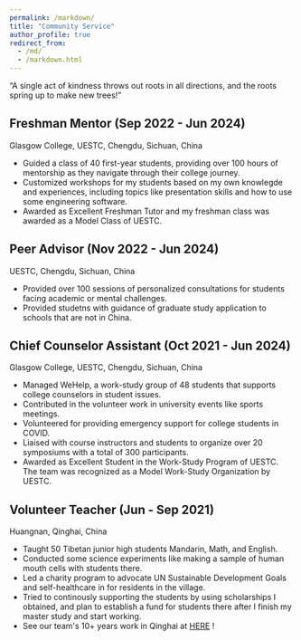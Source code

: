 ```yaml
---
permalink: /markdown/
title: "Community Service"
author_profile: true
redirect_from: 
  - /md/
  - /markdown.html
---
```

“A single act of kindness throws out roots in all directions, and the roots spring up to make new trees!”

Freshman Mentor (Sep 2022 - Jun 2024)
------
Glasgow College, UESTC, Chengdu, Sichuan, China
* Guided a class of 40 first-year students, providing over 100 hours of mentorship as they navigate through their college journey.
* Customized workshops for my students based on my own knowlegde and experiences, including topics like presentation skills and how to use some engineering software.
* Awarded as Excellent Freshman Tutor and my freshman class was awarded as a Model Class of UESTC.

Peer Advisor (Nov 2022 - Jun 2024)
------
UESTC, Chengdu, Sichuan, China
* Provided over 100 sessions of personalized consultations for students facing academic or mental challenges.
* Provided studetns with guidance of graduate study application to schools that are not in China.

Chief Counselor Assistant (Oct 2021 - Jun 2024)
------
Glasgow College, UESTC, Chengdu, Sichuan, China
* Managed WeHelp, a work-study group of 48 students that supports college counselors in student issues.
* Contributed in the volunteer work in university events like sports meetings.
* Volunteered for providing emergency support for college students in COVID.
* Liaised with course instructors and students to organize over 20 symposiums with a total of 300 participants.
* Awarded as Excellent Student in the Work-Study Program of UESTC. The team was recognized as a Model Work-Study Organization by UESTC.

Volunteer Teacher (Jun - Sep 2021)
------
Huangnan, Qinghai, China
* Taught 50 Tibetan junior high students Mandarin, Math, and English.
* Conducted some science experiments like making a sample of human mouth cells with students there.
* Led a charity program to advocate UN Sustainable Development Goals and self-healthcare in for residents in the village.
* Tried to continously supporting the students by using scholarships I obtained, and plan to establish a fund for students there after I finish my master study and start working.
* See our team's 10+ years work in Qinghai at [HERE](https://weibo.com/aizhiyiuestc) !